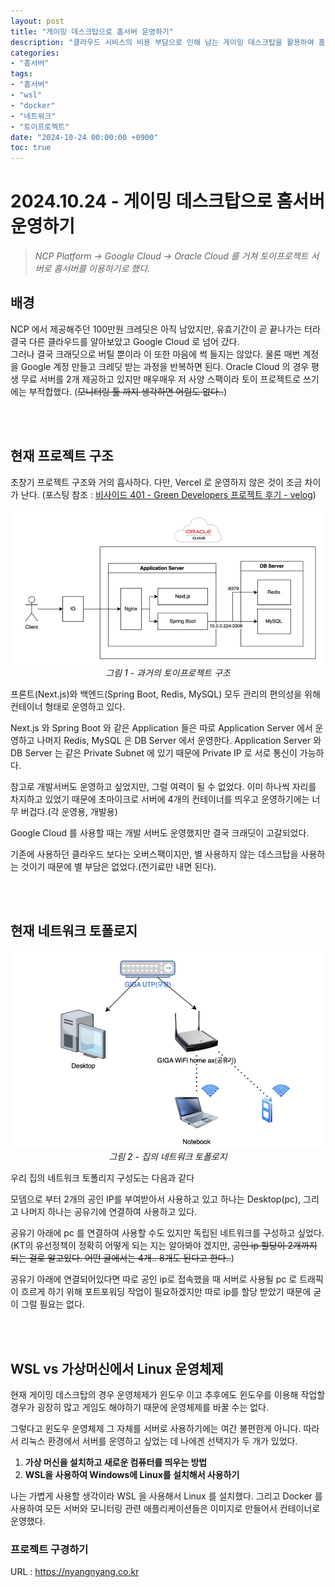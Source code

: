 ```yaml
---
layout: post
title: "게이밍 데스크탑으로 홈서버 운영하기"
description: "클라우드 서비스의 비용 부담으로 인해 남는 게이밍 데스크탑을 활용하여 홈서버를 구축한 경험을 공유합니다. WSL과 Docker를 이용하여 리눅스 환경을 구성하고 토이 프로젝트를 운영하는 과정을 소개합니다."
categories:
- "홈서버"
tags:
- "홈서버"
- "wsl"
- "docker"
- "네트워크"
- "토이프로젝트"
date: "2024-10-24 00:00:00 +0900"
toc: true
---
```


# 2024.10.24 - 게이밍 데스크탑으로 홈서버 운영하기

> _NCP Platform → Google Cloud → Oracle Cloud 를 거쳐 토이프로젝트 서버로 홈서버를 이용하기로 했다._

## 배경
NCP 에서 제공해주던 100만원 크레딧은 아직 남았지만, 유효기간이 곧 끝나가는 터라 결국 다른 클라우드를 알아보았고 Google Cloud 로 넘어 갔다.  
그러나 결국 크래딧으로 버틸 뿐이라 이 또한 마음에 썩 들지는 않았다. 물론 매번 계정을 Google 계정 만들고 크레딧 받는 과정을 반복하면 된다.
Oracle Cloud 의 경우 평생 무료 서버를 2개 제공하고 있지만 매우매우 저 사양 스팩이라 토이 프로젝트로 쓰기에는 부적합했다.
(~~모니터링 툴 까지 생각하면 어림도 없다..~~)

<br><br>
## 현재 프로젝트 구조

초창기 프로젝트 구조와 거의 흡사하다. 다만, Vercel 로 운영하지 않은 것이 조금 차이가 난다. (포스팅 참조 : [비사이드 401 - Green Developers 프로젝트 후기 - velog](https://velog.io/@kmss6905/%EB%B9%84%EC%82%AC%EC%9D%B4%EB%93%9C-401-Green-Developers-%ED%94%84%EB%A1%9C%EC%A0%9D%ED%8A%B8-%ED%9B%84%EA%B8%B0))

<p align="center">
  <img width="500" alt="스크린샷 2024-09-11 오후 8 05 07" src="/assets/images/oracle_cloud.png">
<br>
  <em>그림 1 - 과거의 토이프로젝트 구조</em>   
</p>

프론트(Next.js)와 백엔드(Spring Boot, Redis, MySQL) 모두 관리의 편의성을 위해 컨테이너 형태로 운영하고 있다.

Next.js 와 Spring Boot 와 같은 Application 들은 따로 Application Server 에서 운영하고 나머지 Redis, MySQL 은 DB Server 에서 운영한다. Application Server 와 DB Server 는 같은 Private Subnet 에 있기 때문에 Private IP 로 서로 통신이 가능하다.

참고로 개발서버도 운영하고 싶었지만, 그럴 여력이 될 수 없었다. 이미 하나씩 자리를 차지하고 있었기 때문에 초마이크로 서버에 4개의 컨테이너를 띄우고 운영하기에는 너무 버겁다.(각 운영용, 개발용)

Google Cloud 를 사용할 때는 개발 서버도 운영했지만 결국 크래딧이 고갈되었다.

기존에 사용하던 클라우드 보다는 오버스팩이지만, 별 사용하지 않는 데스크탑을 사용하는 것이기 때문에 별 부담은 없었다.(전기료만 내면 된다).

<br><br>
## 현재 네트워크 토폴로지

<p align="center">
  <img width="500" alt="스크린샷 2024-09-11 오후 8 05 07" src="/assets/images/topology.png">
<br>
  <em>그림 2 - 집의 네트워크 토폴로지</em>   
</p>

우리 집의 네트워크 토폴리지 구성도는 다음과 같다

모뎀으로 부터 2개의 공인 IP를 부여받아서 사용하고 있고 하나는 Desktop(pc), 그리고 나머지 하나는 공유기에 연결하여 사용하고 있다.

공유기 아래에 pc 를 연결하여 사용할 수도 있지만 독립된 네트워크를 구성하고 싶었다. (KT의 유선정책이 정확히 어떻게 되는 지는 알아봐야 겠지만, ~~공인 ip 할당이 2개까지 되는 걸로 알고있다. 어떤 글에서는 4개.. 8개도 된다고 한다..~~)

공유기 아래에 연결되어있다면 따로 공인 ip로 접속했을 때 서버로 사용될 pc 로 트래픽이 흐르게 하기 위해 포트포워딩 작업이 필요하겠지만 따로 ip를 할당 받았기 때문에 굳이 그럴 필요는 없다.

<br><br>
## WSL vs 가상머신에서 Linux 운영체제

현재 게이밍 데스크탑의 경우 운영체제가 윈도우 이고 추후에도 윈도우를 이용해 작업할 경우가 굉장히 많고 게임도 해야하기 때문에 운영체제를 바꿀 수는 없다.

그렇다고 윈도우 운영체제 그 자체를 서버로 사용하기에는 여간 불편한게 아니다. 따라서 리눅스 환경에서 서버를 운영하고 싶었는 데 나에겐 선택지가 두 개가 있었다.

1. **가상 머신을 설치하고 새로운 컴퓨터를 띄우는 방법**
2. **WSL을 사용하여 Windows에 Linux를 설치해서 사용하기**

나는 가볍게 사용할 생각이라 WSL 을 사용해서 Linux 를 설치했다.
그리고 Docker 를 사용하여 모든 서버와 모니터링 관련 애플리케이션들은 이미지로 만들어서 컨테이너로 운영했다.


### 프로젝트 구경하기
URL : https://nyangnyang.co.kr



